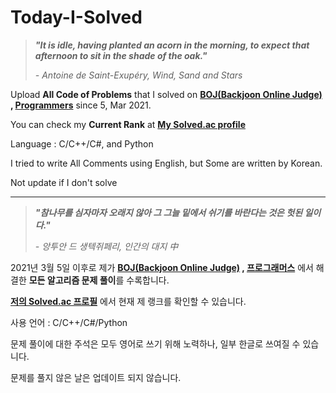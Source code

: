 # Today-I-Solved

>   ***"It is idle, having planted an acorn in the morning, to expect that afternoon to sit in the shade of the oak."***
>
>   *- Antoine de Saint-Exupéry, Wind, Sand and Stars*

Upload **All Code of Problems** that I solved on **[BOJ(Backjoon Online Judge)](https://www.acmicpc.net/) , [Programmers](https://programmers.co.kr/)** since 5, Mar 2021.

You can check my **Current Rank** at **[My Solved.ac profile](https://solved.ac/profile/lvhi0607)**

Language : C/C++/C#, and Python

I tried to write All Comments using English, but Some are written by Korean.

Not update if I don't solve

----

>   ***"참나무를 심자마자  오래지 않아 그 그늘 밑에서 쉬기를 바란다는 것은 헛된 일이다."***
>
>   *- 앙투안 드 생텍쥐페리, 인간의 대지 中*

2021년 3월 5일 이후로 제가 **[BOJ(Backjoon Online Judge)](https://www.acmicpc.net/) , [프로그래머스](https://programmers.co.kr/)** 에서 해결한 **모든 알고리즘 문제 풀이**를 수록합니다.

**[저의 Solved.ac 프로필](https://solved.ac/profile/lvhi0607)** 에서 현재 제 랭크를 확인할 수 있습니다.

사용 언어 : C/C++/C#/Python

문제 풀이에 대한 주석은 모두 영어로 쓰기 위해 노력하나, 일부 한글로 쓰여질 수 있습니다.

문제를 풀지 않은 날은 업데이트 되지 않습니다.
